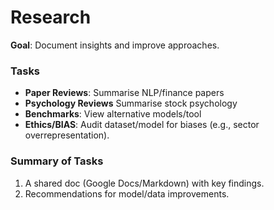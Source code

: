 # Research
**Goal**: Document insights and improve approaches.  

### Tasks  
- **Paper Reviews**: Summarise NLP/finance papers
- **Psychology Reviews** Summarise stock psychology
- **Benchmarks**: View alternative models/tool  
- **Ethics/BIAS**: Audit dataset/model for biases (e.g., sector overrepresentation).  

### Summary of Tasks
1. A shared doc (Google Docs/Markdown) with key findings.  
2. Recommendations for model/data improvements.  
